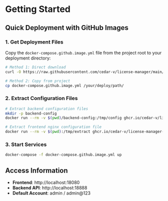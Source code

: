 # Getting Started

## Quick Deployment with GitHub Images

### 1. Get Deployment Files

Copy the `docker-compose.github.image.yml` file from the project root to your deployment directory:

```bash
# Method 1: Direct download
curl -O https://raw.githubusercontent.com/cedar-v/license-manager/main/docker-compose.github.image.yml

# Method 2: Copy from project
cp docker-compose.github.image.yml /your/deploy/path/
```

### 2. Extract Configuration Files

```bash
# Extract backend configuration files
mkdir -p backend-config
docker run --rm -v $(pwd)/backend-config:/tmp/config ghcr.io/cedar-v/license-manager-backend:v0.1.0 sh -c "cp -r /app/backend/configs/* /tmp/config/"

# Extract frontend nginx configuration file
docker run --rm -v $(pwd):/tmp/extract ghcr.io/cedar-v/license-manager-frontend:v0.1.0 sh -c "cp /etc/nginx/conf.d/default.conf /tmp/extract/nginx.conf"
```

### 3. Start Services

```bash
docker-compose -f docker-compose.github.image.yml up
```

## Access Information

- **Frontend**: http://localhost:18080
- **Backend API**: http://localhost:18888
- **Default Account**: admin / admin@123
